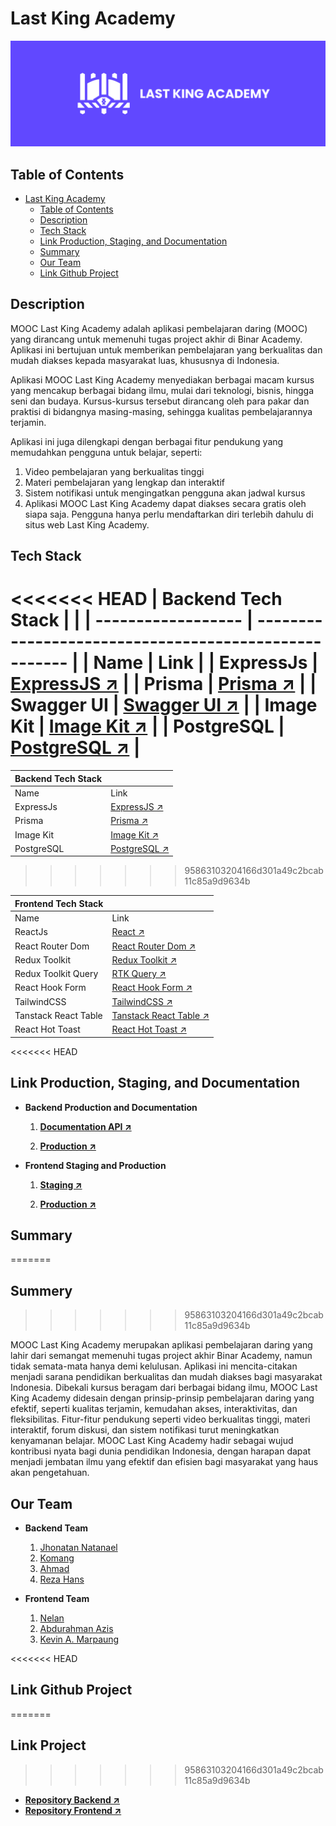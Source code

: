 # Last King Academy

![Semantic description of image](/doc/images/logo.png "Last King Academy")

## Table of Contents

- [Last King Academy](#last-king-academy)
  - [Table of Contents](#table-of-contents)
  - [Description](#description)
  - [Tech Stack](#tech-stack)
  - [Link Production, Staging, and Documentation](#link-production-staging-and-documentation)
  - [Summary](#summary)
  - [Our Team](#our-team)
  - [Link Github Project](#link-github-project)

## Description

MOOC Last King Academy adalah aplikasi pembelajaran daring (MOOC) yang dirancang untuk memenuhi tugas project akhir di Binar Academy. Aplikasi ini bertujuan untuk memberikan pembelajaran yang berkualitas dan mudah diakses kepada masyarakat luas, khususnya di Indonesia.

Aplikasi MOOC Last King Academy menyediakan berbagai macam kursus yang mencakup berbagai bidang ilmu, mulai dari teknologi, bisnis, hingga seni dan budaya. Kursus-kursus tersebut dirancang oleh para pakar dan praktisi di bidangnya masing-masing, sehingga kualitas pembelajarannya terjamin.

Aplikasi ini juga dilengkapi dengan berbagai fitur pendukung yang memudahkan pengguna untuk belajar, seperti:

1. Video pembelajaran yang berkualitas tinggi
2. Materi pembelajaran yang lengkap dan interaktif
3. Sistem notifikasi untuk mengingatkan pengguna akan jadwal kursus
4. Aplikasi MOOC Last King Academy dapat diakses secara gratis oleh siapa saja. Pengguna hanya perlu mendaftarkan diri terlebih dahulu di situs web Last King Academy.

## Tech Stack

<<<<<<< HEAD
| Backend Tech Stack |                                                       |
| ------------------ | ----------------------------------------------------- |
| Name               | Link                                                  |
| ExpressJs          | [ExpressJS ↗️](https://expressjs.com/)                |
| Prisma             | [Prisma ↗️](https://www.prisma.io/)                   |
| Swagger UI         | [Swagger UI ↗️](https://swagger.io/tools/swagger-ui/) |
| Image Kit          | [Image Kit ↗️](https://imagekit.io/)                  |
| PostgreSQL         | [PostgreSQL ↗️](https://www.postgresql.org/)          |
=======
| Backend Tech Stack |                                              |
| ------------------ | -------------------------------------------- |
| Name               | Link                                         |
| ExpressJs          | [ExpressJS ↗️](https://expressjs.com/)       |
| Prisma             | [Prisma ↗️](https://www.prisma.io/)          |
| Image Kit          | [Image Kit ↗️](https://imagekit.io/)         |
| PostgreSQL         | [PostgreSQL ↗️](https://www.postgresql.org/) |
>>>>>>> 95863103204166d301a49c2bcab11c85a9d9634b

| Frontend Tech Stack  |                                                                                  |
| -------------------- | -------------------------------------------------------------------------------- |
| Name                 | Link                                                                             |
| ReactJs              | [React ↗️](https://react.dev/)                                                   |
| React Router Dom     | [React Router Dom ↗️](https://reactrouter.com)                                   |
| Redux Toolkit        | [Redux Toolkit ↗️](https://redux-toolkit.js.org/)                                |
| Redux Toolkit Query  | [RTK Query ↗️](https://redux-toolkit.js.org/tutorials/rtk-query)                 |
| React Hook Form      | [React Hook Form ↗️](https://www.react-hook-form.com/)                           |
| TailwindCSS          | [TailwindCSS ↗️](https://tailwindcss.com/)                                       |
| Tanstack React Table | [Tanstack React Table ↗️](https://tanstack.com/table/v8/docs/guide/introduction) |
| React Hot Toast      | [React Hot Toast ↗️](https://react-hot-toast.com/)                               |

<<<<<<< HEAD
## Link Production, Staging, and Documentation

- **Backend Production and Documentation**

  1. **[Documentation API ↗️](https://final-project-km5-b16-production-0f84.up.railway.app/documentation/#/)**

  2. **[Production ↗️](https://final-project-km5-b16-production-0f84.up.railway.app/)**

- **Frontend Staging and Production**

  1. **[Staging ↗️](https://last-king-academy-staging.pemudasukses.tech/)**

  2. **[Production ↗️](https://last-king-academy.vercel.app/)**

## Summary
=======
## Summery
>>>>>>> 95863103204166d301a49c2bcab11c85a9d9634b

MOOC Last King Academy merupakan aplikasi pembelajaran daring yang lahir dari semangat memenuhi tugas project akhir Binar Academy, namun tidak semata-mata hanya demi kelulusan. Aplikasi ini mencita-citakan menjadi sarana pendidikan berkualitas dan mudah diakses bagi masyarakat Indonesia. Dibekali kursus beragam dari berbagai bidang ilmu, MOOC Last King Academy didesain dengan prinsip-prinsip pembelajaran daring yang efektif, seperti kualitas terjamin, kemudahan akses, interaktivitas, dan fleksibilitas. Fitur-fitur pendukung seperti video berkualitas tinggi, materi interaktif, forum diskusi, dan sistem notifikasi turut meningkatkan kenyamanan belajar. MOOC Last King Academy hadir sebagai wujud kontribusi nyata bagi dunia pendidikan Indonesia, dengan harapan dapat menjadi jembatan ilmu yang efektif dan efisien bagi masyarakat yang haus akan pengetahuan.

## Our Team

- **Backend Team**

  1. [Jhonatan Natanael](https://github.com/jonathanqwerty)
  2. [Komang](https://github.com/Jhonitay)
  3. [Ahmad](https://github.com/Yoga838)
  4. [Reza Hans](https://github.com/Rezahans)

- **Frontend Team**
  1. [Nelan](https://github.com/NelanJoe)
  2. [Abdurahman Azis](https://github.com/Azzaxy1)
  3. [Kevin A. Marpaung](https://github.com/KevinMarpaung)

<<<<<<< HEAD
## Link Github Project
=======
## Link Project
>>>>>>> 95863103204166d301a49c2bcab11c85a9d9634b

- **[Repository Backend ↗️](https://github.com/jonathanqwerty/FINAL-PROJECT-KM5-B16)**
- **[Repository Frontend ↗️](https://github.com/NelanJoe/final-project-fe-binar)**
